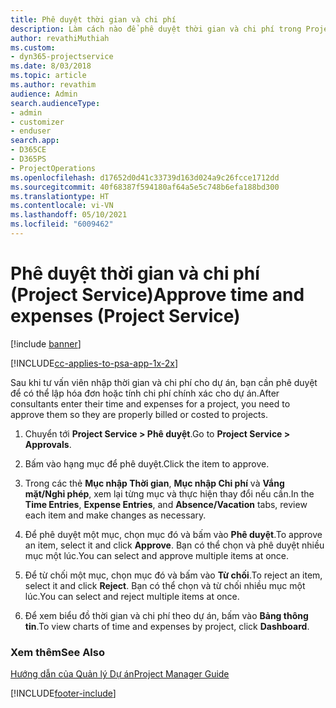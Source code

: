 ```yaml
---
title: Phê duyệt thời gian và chi phí
description: Làm cách nào để phê duyệt thời gian và chi phí trong Project Service
author: revathiMuthiah
ms.custom:
- dyn365-projectservice
ms.date: 8/03/2018
ms.topic: article
ms.author: revathim
audience: Admin
search.audienceType:
- admin
- customizer
- enduser
search.app:
- D365CE
- D365PS
- ProjectOperations
ms.openlocfilehash: d17652d0d41c33739d163d024a9c26fcce1712dd
ms.sourcegitcommit: 40f68387f594180af64a5e5c748b6efa188bd300
ms.translationtype: HT
ms.contentlocale: vi-VN
ms.lasthandoff: 05/10/2021
ms.locfileid: "6009462"
---
```

# <a name="approve-time-and-expenses-project-service"></a><span data-ttu-id="cab9b-103">Phê duyệt thời gian và chi phí (Project Service)</span><span class="sxs-lookup"><span data-stu-id="cab9b-103">Approve time and expenses (Project Service)</span></span>

[!include [banner](../includes/psa-now-project-operations.md)]

[!INCLUDE[cc-applies-to-psa-app-1x-2x](../includes/cc-applies-to-psa-app-1x-2x.md)]

<span data-ttu-id="cab9b-104">Sau khi tư vấn viên nhập thời gian và chi phí cho dự án, bạn cần phê duyệt để có thể lập hóa đơn hoặc tính chi phí chính xác cho dự án.</span><span class="sxs-lookup"><span data-stu-id="cab9b-104">After consultants enter their time and expenses for a project, you need to approve them so they are properly billed or costed to projects.</span></span>  
  
1.  <span data-ttu-id="cab9b-105">Chuyển tới **Project Service > Phê duyệt**.</span><span class="sxs-lookup"><span data-stu-id="cab9b-105">Go to **Project Service > Approvals**.</span></span>  
  
2.  <span data-ttu-id="cab9b-106">Bấm vào hạng mục để phê duyệt.</span><span class="sxs-lookup"><span data-stu-id="cab9b-106">Click the item to approve.</span></span>  
  
3.  <span data-ttu-id="cab9b-107">Trong các thẻ **Mục nhập Thời gian**, **Mục nhập Chi phí** và **Vắng mặt/Nghỉ phép**, xem lại từng mục và thực hiện thay đổi nếu cần.</span><span class="sxs-lookup"><span data-stu-id="cab9b-107">In the **Time Entries**, **Expense Entries**, and **Absence/Vacation** tabs, review each item and make changes as necessary.</span></span>  
  
4.  <span data-ttu-id="cab9b-108">Để phê duyệt một mục, chọn mục đó và bấm vào **Phê duyệt**.</span><span class="sxs-lookup"><span data-stu-id="cab9b-108">To approve an item, select it and click **Approve**.</span></span> <span data-ttu-id="cab9b-109">Bạn có thể chọn và phê duyệt nhiều mục một lúc.</span><span class="sxs-lookup"><span data-stu-id="cab9b-109">You can select and approve multiple items at once.</span></span>  
  
5.  <span data-ttu-id="cab9b-110">Để từ chối một mục, chọn mục đó và bấm vào **Từ chối**.</span><span class="sxs-lookup"><span data-stu-id="cab9b-110">To reject an item, select it and click **Reject**.</span></span> <span data-ttu-id="cab9b-111">Bạn có thể chọn và từ chối nhiều mục một lúc.</span><span class="sxs-lookup"><span data-stu-id="cab9b-111">You can select and reject multiple items at once.</span></span>  
  
6.  <span data-ttu-id="cab9b-112">Để xem biểu đồ thời gian và chi phí theo dự án, bấm vào **Bảng thông tin**.</span><span class="sxs-lookup"><span data-stu-id="cab9b-112">To view charts of time and expenses by project, click **Dashboard**.</span></span>  
  
### <a name="see-also"></a><span data-ttu-id="cab9b-113">Xem thêm</span><span class="sxs-lookup"><span data-stu-id="cab9b-113">See Also</span></span>  
 [<span data-ttu-id="cab9b-114">Hướng dẫn của Quản lý Dự án</span><span class="sxs-lookup"><span data-stu-id="cab9b-114">Project Manager Guide</span></span>](../psa/project-manager-guide.md)


[!INCLUDE[footer-include](../includes/footer-banner.md)]